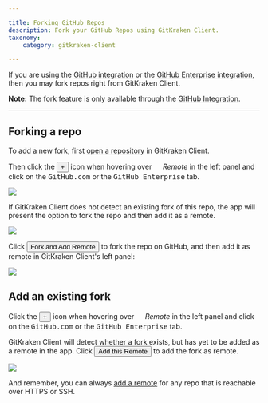 ```yaml
---

title: Forking GitHub Repos
description: Fork your GitHub Repos using GitKraken Client.
taxonomy:
    category: gitkraken-client

---
```


If you are using the [GitHub integration](/integrations/github/) or the [GitHub Enterprise integration](/integrations/github-enterprise/), then you may fork repos right from GitKraken Client.

<div class='callout callout--basic'>
    <p><strong>Note:</strong> The fork feature is only available through the <a href="https://support.gitkraken.com/integrations/github/">GitHub Integration</a>.</p>
</div>

***
## Forking a repo
To add a new fork, first [open a repository](/working-with-repositories/open-clone-init/#opening-an-existing-project) in GitKraken Client.

Then click the <button class='button button--success button--ui button--nolink'>+</button> icon when hovering over <em class='context-menu'><img src='/wp-content/uploads/icons/gk-remote-icon.svg' style='height:1em;'> Remote</em> in the left panel and click on the <kbd>GitHub.com</kbd> or the <kbd>GitHub Enterprise</kbd> tab.

<img src="/wp-content/uploads/repositories/add-remote.png" srcset="/wp-content/uploads/repositories/add-remote@2x.png" class="img-bordered img-responsive center">

If GitKraken Client does not detect an existing fork of this repo, the app will present the option to fork the repo and then add it as a remote.

<img src="/wp-content/uploads/repositories/fork/fork.png" srcset="/wp-content/uploads/repositories/fork/fork@2x.png" class="img-bordered img-responsive center">

Click <button class='button button--success button--ui button--nolink'>Fork and Add Remote</button> to fork the repo on GitHub, and then add it as remote in GitKraken Client's left panel:

<img src="/wp-content/uploads/repositories/fork/add-fork-remote.png" srcset="/wp-content/uploads/repositories/fork/add-fork-remote@2x.png" class="img-bordered img-responsive center">

## Add an existing fork

Click the <button class='button button--success button--ui button--nolink'>+</button> icon when hovering over <em class='context-menu'><img src='/wp-content/uploads/icons/gk-remote-icon.svg' style='height:1em;'> Remote</em> in the left panel and click on the <kbd>GitHub.com</kbd> or the <kbd>GitHub Enterprise</kbd> tab.

GitKraken Client will detect whether a fork exists, but has yet to be added as a remote in the app. Click <button class='button button--success button--ui button--nolink'>Add this Remote</button> to add the fork as remote.

<img src="/wp-content/uploads/repositories/fork/detect-fork.png" srcset="/wp-content/uploads/repositories/fork/detect-fork@2x.png" class="img-bordered img-responsive center">

And remember, you can always [add a remote](/working-with-repositories/pushing-and-pulling/#adding-remotes) for any repo that is reachable over HTTPS or SSH. 



